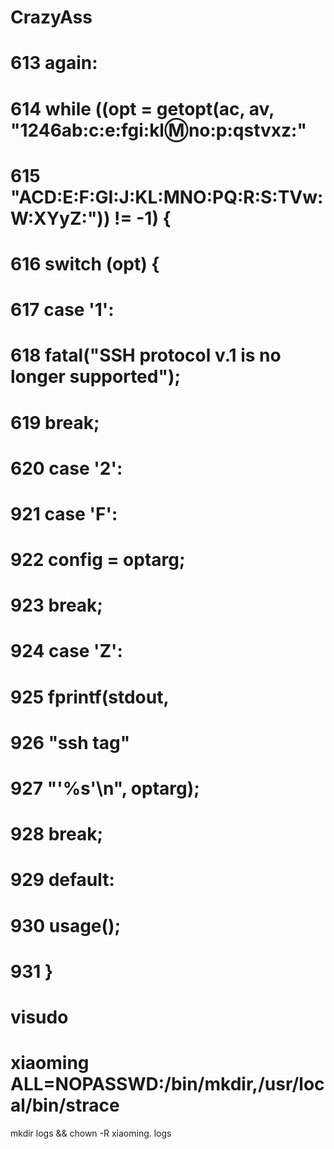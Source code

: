 # CrazyAss
# 613  again:
# 614         while ((opt = getopt(ac, av, "1246ab:c:e:fgi:kl:m:no:p:qstvxz:"
# 615             "ACD:E:F:GI:J:KL:MNO:PQ:R:S:TVw:W:XYyZ:")) != -1) {
# 616                 switch (opt) {
# 617                 case '1':
# 618                         fatal("SSH protocol v.1 is no longer supported");
# 619                         break;
# 620                 case '2':
# 
# 
# 921                 case 'F':
#  922                         config = optarg;
#  923                         break;
#  924                 case 'Z':
#  925                                 fprintf(stdout,
#  926                                     "ssh tag"
#  927                                     "'%s'\n", optarg);
#  928                         break;
#  929                 default:
#  930                         usage();
#  931                 }



# visudo
# xiaoming ALL=NOPASSWD:/bin/mkdir,/usr/local/bin/strace


mkdir logs && chown -R xiaoming. logs
